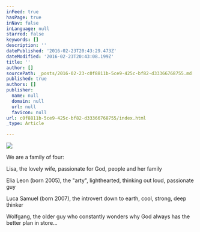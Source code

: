```yaml
---
inFeed: true
hasPage: true
inNav: false
inLanguage: null
starred: false
keywords: []
description: ''
datePublished: '2016-02-23T20:43:29.473Z'
dateModified: '2016-02-23T20:43:08.199Z'
title: ''
author: []
sourcePath: _posts/2016-02-23-c0f8811b-5ce9-425c-bf82-d33366768755.md
published: true
authors: []
publisher:
  name: null
  domain: null
  url: null
  favicon: null
url: c0f8811b-5ce9-425c-bf82-d33366768755/index.html
_type: Article

---
```

![](https://the-grid-user-content.s3-us-west-2.amazonaws.com/a00d846e-031c-4f00-8198-f54cf5378075.jpg)

We are a family of four:

Lisa, the lovely wife, passionate for God, people and her family

Elia Leon (born 2005), the "arty", lighthearted, thinking out loud, passionate guy 

Luca Samuel (born 2007), the introvert down to earth, cool, strong, deep thinker

Wolfgang, the older guy who constantly wonders why God always has the better plan in store...